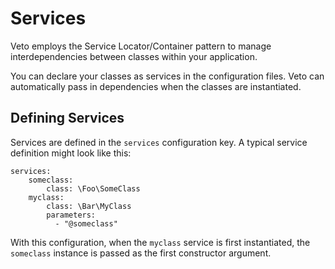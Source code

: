 # Services

Veto employs the Service Locator/Container pattern to manage interdependencies between classes within your application.

You can declare your classes as services in the configuration files. Veto can automatically pass in dependencies when the classes are instantiated.

## Defining Services

Services are defined in the `services` configuration key. A typical service definition might look like this:

    services:
        someclass:
            class: \Foo\SomeClass
        myclass:
            class: \Bar\MyClass
            parameters:
              - "@someclass"

With this configuration, when the `myclass` service is first instantiated, the `someclass` instance is passed as the first constructor argument.

